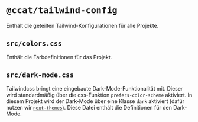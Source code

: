 # `@ccat/tailwind-config`

Enthält die geteilten Tailwind-Konfigurationen für alle Projekte.

## `src/colors.css`

Enthält die Farbdefinitionen für das Projekt.

## `src/dark-mode.css`

Tailwindcss bringt eine eingebaute Dark-Mode-Funktionalität mit. Dieser wird standardmäßig über die css-Funktion `prefers-color-scheme` aktiviert. In diesem Projekt wird der Dark-Mode über eine Klasse `dark` aktiviert (dafür nutzen wir [`next-themes`](https://github.com/pacocoursey/next-themes)). Diese Datei enthält die Definitionen für den Dark-Mode.
